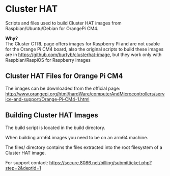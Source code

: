 # Cluster HAT
Scripts and files used to build Cluster HAT images from Raspbian/Ubuntu/Debian for OrangePi CM4.

**Why?**  
The Cluster CTRL page offers images for Raspberry Pi and are not usable for the Orange Pi CM4 board, also the original scripts to build these images are in https://github.com/burtyb/clusterhat-image, but they work only with Raspbian/RaspiOS for Raspberry images

## Cluster HAT Files for Orange Pi CM4
The images can be downloaded from the official page: http://www.orangepi.org/html/hardWare/computerAndMicrocontrollers/service-and-support/Orange-Pi-CM4-1.html

## Building Cluster HAT Images
The build script is located in the build directory.

When building arm64 images you need to be on an arm64 machine.


The files/ directory contains the files extracted into the root filesystem of a Cluster HAT image.

For support contact: https://secure.8086.net/billing/submitticket.php?step=2&deptid=1
